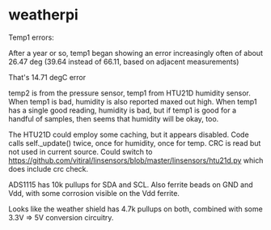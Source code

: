# weatherpi

Temp1 errors:

 After a year or so, temp1 began showing an error increasingly often of about 26.47 deg
 (39.64 instead of 66.11, based on adjacent measurements)
 
 That's 14.71 degC error

temp2 is from the pressure sensor, temp1 from HTU21D humidity sensor.
When temp1 is bad, humidity is also reported maxed out high.  When
temp1 has a single good reading, humidity is bad, but if temp1 is good
for a handful of samples, then seems that humidity will be okay, too.

The HTU21D could employ some caching, but it appears disabled.
Code calls self._update() twice, once for humidity, once for temp.
CRC is read but not used in current source.  Could switch to
https://github.com/vitiral/linsensors/blob/master/linsensors/htu21d.py
which does include crc check.


ADS1115 has 10k pullups for SDA and SCL.  Also ferrite beads on GND
and Vdd, with some corrosion visible on the Vdd ferrite.

Looks like the weather shield has 4.7k pullups on both, combined
with some 3.3V => 5V conversion circuitry.

